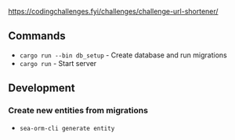 https://codingchallenges.fyi/challenges/challenge-url-shortener/

## Commands

 - `cargo run --bin db_setup` - Create database and run migrations
 - `cargo run` - Start server

## Development

### Create new entities from migrations
 - `sea-orm-cli generate entity`